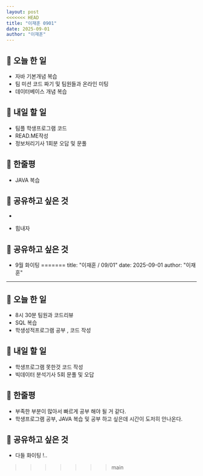 ```yaml
---
layout: post
<<<<<<< HEAD
title: "이재훈 0901"
date: 2025-09-01
author: "이재훈"
---
```


## 📝 오늘 한 일

- 자바 기본개념 복습
- 팀 미션 코드 짜기 및 팀원들과 온라인 미팅
- 데이터베이스 개념 복습

## 🎯 내일 할 일

- 팀플 학생프로그램 코드 
- READ.ME작성
- 정보처리기사 1회분 오답 및 문풀
## 💭 한줄평

- JAVA 복습
## 🔗 공유하고 싶은 것
-


- 힘내자

## 🔗 공유하고 싶은 것

- 9월 화이팅
=======
title: "이재훈 / 09/01"
date: 2025-09-01
author: "이재훈"
---
## 📝 오늘 한 일

- 8시 30분 팀원과 코드리뷰
- SQL 복습
- 학생성적프로그램 공부 , 코드 작성

## 🎯 내일 할 일

- 학생프로그램 못한것 코드 작성
- 빅데이터 분석기사 5회 문풀 및 오답


## 💭 한줄평

- 부족한 부분이 많아서 빠르게 공부 해야 될 거 같다.
- 학생프로그램 공부, JAVA 복습 및 공부 하고 싶은데 시간이 도저히 안나온다.
## 🔗 공유하고 싶은 것

- 다들 화이팅 !..
>>>>>>> main
